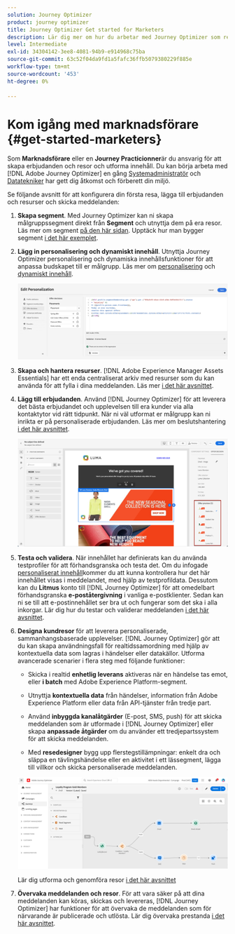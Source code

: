 ```yaml
---
solution: Journey Optimizer
product: journey optimizer
title: Journey Optimizer Get started for Marketers
description: Lär dig mer om hur du arbetar med Journey Optimizer som resande
level: Intermediate
exl-id: 34304142-3ee8-4081-94b9-e914968c75ba
source-git-commit: 63c52f04da9fd1a5fafc36ffb5079380229f885e
workflow-type: tm+mt
source-wordcount: '453'
ht-degree: 0%

---
```


# Kom igång med marknadsförare {#get-started-marketers}

Som **Marknadsförare** eller en **Journey Practicionner**&#x200B;är du ansvarig för att skapa erbjudanden och resor och utforma innehåll. Du kan börja arbeta med [!DNL Adobe Journey Optimizer] en gång [Systemadministratör](administrator.md) och [Datatekniker](data-engineer.md) har gett dig åtkomst och förberett din miljö.

Se följande avsnitt för att konfigurera din första resa, lägga till erbjudanden och resurser och skicka meddelanden:

1. **Skapa segment**. Med Journey Optimizer kan ni skapa målgruppssegment direkt från **Segment** och utnyttja dem på era resor.  Läs mer om segment [på den här sidan](../../segment/about-segments.md). Upptäck hur man bygger segment [i det här exemplet](../../segment/creating-a-segment.md).

1. **Lägg in personalisering och dynamiskt innehåll**. Utnyttja Journey Optimizer personalisering och dynamiska innehållsfunktioner för att anpassa budskapet till er målgrupp. Läs mer om [personalisering](../../personalization/personalize.md) och [dynamiskt innehåll](../../personalization/get-started-dynamic-content.md).

   ![](../assets/perso_ee2.png)

1. **Skapa och hantera resurser**. [!DNL Adobe Experience Manager Assets Essentials] har ett enda centraliserat arkiv med resurser som du kan använda för att fylla i dina meddelanden. Läs mer [i det här avsnittet](../../design/assets-essentials.md).

1. **Lägg till erbjudanden**. Använd [!DNL Journey Optimizer] för att leverera det bästa erbjudandet och upplevelsen till era kunder via alla kontaktytor vid rätt tidpunkt. När ni väl utformat er målgrupp kan ni inrikta er på personaliserade erbjudanden. Läs mer om beslutshantering [i det här avsnittet](../../offers/get-started/starting-offer-decisioning.md).

   ![](../assets/offers-e2e-offers-displayed.png)

1. **Testa och validera**. När innehållet har definierats kan du använda testprofiler för att förhandsgranska och testa det. Om du infogade [personaliserat innehåll](../../personalization/personalize.md)kommer du att kunna kontrollera hur det här innehållet visas i meddelandet, med hjälp av testprofildata. Dessutom kan du **Litmus** konto till [!DNL Journey Optimizer] för att omedelbart förhandsgranska **e-poståtergivning** i vanliga e-postklienter. Sedan kan ni se till att e-postinnehållet ser bra ut och fungerar som det ska i alla inkorgar. Lär dig hur du testar och validerar meddelanden [i det här avsnittet](../../design/preview.md).

1. **Designa kundresor** för att leverera personaliserade, sammanhangsbaserade upplevelser. [!DNL Journey Optimizer] gör att du kan skapa användningsfall för realtidssamordning med hjälp av kontextuella data som lagras i händelser eller datakällor. Utforma avancerade scenarier i flera steg med följande funktioner:

   * Skicka i realtid **enhetlig leverans** aktiveras när en händelse tas emot, eller **i batch** med Adobe Experience Platform-segment.

   * Utnyttja **kontextuella data** från händelser, information från Adobe Experience Platform eller data från API-tjänster från tredje part.

   * Använd **inbyggda kanalåtgärder** (E-post, SMS, push) för att skicka meddelanden som är utformade i [!DNL Journey Optimizer] eller skapa **anpassade åtgärder** om du använder ett tredjepartssystem för att skicka meddelanden.

   * Med **resedesigner** bygg upp flerstegstillämpningar: enkelt dra och släppa en tävlingshändelse eller en aktivitet i ett lässegment, lägga till villkor och skicka personaliserade meddelanden.

   ![](../assets/journey-design.png)

   Lär dig utforma och genomföra resor [i det här avsnittet](../../building-journeys/journey-gs.md)

1. **Övervaka meddelanden och resor**. För att vara säker på att dina meddelanden kan köras, skickas och levereras, [!DNL Journey Optimizer] har funktioner för att övervaka de meddelanden som för närvarande är publicerade och utlösta. Lär dig övervaka prestanda [i det här avsnittet](../../reports/global-report.md).
